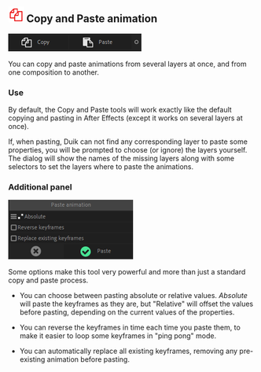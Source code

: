 ## ![Copy anim Icon](img/duik-icons/copyanim-icon-r.png) Copy and Paste animation

![Copy Paste](img/duik-screenshots/S-Animation/S-Animation-Keyframes/copy-paste-buttons.png)

You can copy and paste animations from several layers at once, and from one composition to another.

### Use

By default, the Copy and Paste tools will work exactly like the default copying and pasting in After Effects (except it works on several layers at once).

If, when pasting, Duik can not find any corresponding layer to paste some properties, you will be prompted to choose (or ignore) the layers yourself. The dialog will show the names of the missing layers along with some selectors to set the layers where to paste the animations.

### Additional panel

![Copy Paste](img/duik-screenshots/S-Animation/S-Animation-Keyframes/PasteAnim-optn.png)

Some options make this tool very powerful and more than just a standard copy and paste process.

- You can choose between pasting absolute or relative values. *Absolute* will paste the keyframes as they are, but "Relative" will offset the values before pasting, depending on the current values of the properties.

- You can reverse the keyframes in time each time you paste them, to make it easier to loop some keyframes in "ping pong" mode.

- You can automatically replace all existing keyframes, removing any pre-existing animation before pasting.

